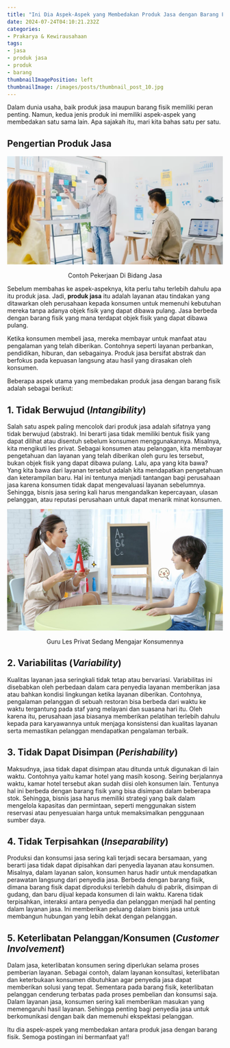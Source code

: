 ```yaml
---
title: "Ini Dia Aspek-Aspek yang Membedakan Produk Jasa dengan Barang Fisik"
date: 2024-07-24T04:10:21.232Z
categories:
- Prakarya & Kewirausahaan
tags:
- jasa
- produk jasa
- produk
- barang
thumbnailImagePosition: left
thumbnailImage: /images/posts/thumbnail_post_10.jpg
---
```


Dalam dunia usaha, baik produk jasa maupun barang fisik memiliki peran penting. Namun, kedua jenis produk ini memiliki aspek-aspek yang membedakan satu sama lain. Apa sajakah itu, mari kita bahas satu per satu.

<!--more-->

## Pengertian Produk Jasa

<div align="center">

![Contoh Pekerjaan Di Bidang Jasa](contoh_pekerjaan_di_bidang_jasa.png)

<span class="caption">Contoh Pekerjaan Di Bidang Jasa</span>
</div>

Sebelum membahas ke aspek-aspeknya, kita perlu tahu terlebih dahulu apa itu produk jasa. Jadi, **produk jasa** itu adalah layanan atau tindakan yang ditawarkan oleh perusahaan kepada konsumen untuk memenuhi kebutuhan mereka tanpa adanya objek fisik yang dapat dibawa pulang. Jasa berbeda dengan barang fisik yang mana terdapat objek fisik yang dapat dibawa pulang.

Ketika konsumen membeli jasa, mereka membayar untuk manfaat atau pengalaman yang telah diberikan. Contohnya seperti layanan perbankan, pendidikan, hiburan, dan sebagainya. Produk jasa bersifat abstrak dan berfokus pada kepuasan langsung atau hasil yang dirasakan oleh konsumen.

Beberapa aspek utama yang membedakan produk jasa dengan barang fisik adalah sebagai berikut:

## 1. Tidak Berwujud (_Intangibility_)

Salah satu aspek paling mencolok dari produk jasa adalah sifatnya yang tidak berwujud (abstrak). Ini berarti jasa tidak memiliki bentuk fisik yang dapat dilihat atau disentuh sebelum konsumen menggunakannya. Misalnya, kita mengikuti les privat. Sebagai konsumen atau pelanggan, kita membayar pengetahuan dan layanan yang telah diberikan oleh guru les tersebut, bukan objek fisik yang dapat dibawa pulang. Lalu, apa yang kita bawa? Yang kita bawa dari layanan tersebut adalah kita mendapatkan pengetahuan dan keterampilan baru. Hal ini tentunya menjadi tantangan bagi perusahaan jasa karena konsumen tidak dapat mengevaluasi layanan sebelumnya. Sehingga, bisnis jasa sering kali harus mengandalkan kepercayaan, ulasan pelanggan, atau reputasi perusahaan untuk dapat menarik minat konsumen.

<div align="center">

![Guru Les Privat Sedang Mengajar Konsumennya](guru_les_privat_sedang_mengajar_konsumennya.jpg)

<span class="caption">Guru Les Privat Sedang Mengajar Konsumennya</span>
</div>

## 2. Variabilitas (_Variability_)

Kualitas layanan jasa seringkali tidak tetap atau bervariasi. Variabilitas ini disebabkan oleh perbedaan dalam cara penyedia layanan memberikan jasa atau bahkan kondisi lingkungan ketika layanan diberikan. Contohnya, pengalaman pelanggan di sebuah restoran bisa berbeda dari waktu ke waktu tergantung pada staf yang melayani dan suasana hari itu. Oleh karena itu, perusahaan jasa biasanya memberikan pelatihan terlebih dahulu kepada para karyawannya untuk menjaga konsistensi dan kualitas layanan serta memastikan pelanggan mendapatkan pengalaman terbaik.

## 3. Tidak Dapat Disimpan (_Perishability_)

Maksudnya, jasa tidak dapat disimpan atau ditunda untuk digunakan di lain waktu. Contohnya yaitu kamar hotel yang masih kosong. Seiring berjalannya waktu, kamar hotel tersebut akan sudah diisi oleh konsumen lain. Tentunya hal ini berbeda dengan barang fisik yang bisa disimpan dalam beberapa stok. Sehingga, bisnis jasa harus memiliki strategi yang baik dalam mengelola kapasitas dan permintaan, seperti menggunakan sistem reservasi atau penyesuaian harga untuk memaksimalkan penggunaan sumber daya.

## 4. Tidak Terpisahkan (_Inseparability_)

Produksi dan konsumsi jasa sering kali terjadi secara bersamaan, yang berarti jasa tidak dapat dipisahkan dari penyedia layanan atau konsumen. Misalnya, dalam layanan salon, konsumen harus hadir untuk mendapatkan perawatan langsung dari penyedia jasa. Berbeda dengan barang fisik, dimana barang fisik dapat diproduksi terlebih dahulu di pabrik, disimpan di gudang, dan baru dijual kepada konsumen di lain waktu. Karena tidak terpisahkan, interaksi antara penyedia dan pelanggan menjadi hal penting dalam layanan jasa. Ini memberikan peluang dalam bisnis jasa untuk membangun hubungan yang lebih dekat dengan pelanggan.

## 5. Keterlibatan Pelanggan/Konsumen (_Customer Involvement_)

Dalam jasa, keterlibatan konsumen sering diperlukan selama proses pemberian layanan. Sebagai contoh, dalam layanan konsultasi, keterlibatan dan keterbukaan konsumen dibutuhkan agar penyedia jasa dapat memberikan solusi yang tepat. Sementara pada barang fisik, keterlibatan pelanggan cenderung terbatas pada proses pembelian dan konsumsi saja. Dalam layanan jasa, konsumen sering kali memberikan masukan yang memengaruhi hasil layanan. Sehingga penting bagi penyedia jasa untuk berkomunikasi dengan baik dan memenuhi ekspektasi pelanggan.

Itu dia aspek-aspek yang membedakan antara produk jasa dengan barang fisik. Semoga postingan ini bermanfaat ya!!
